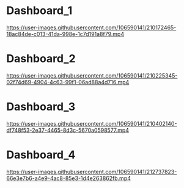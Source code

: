 # Dashboard_1


https://user-images.githubusercontent.com/106590141/210172465-18ac84de-c013-41da-998e-1c7d191a8f79.mp4
# Dashboard_2



https://user-images.githubusercontent.com/106590141/210225345-02f74d69-4904-4c63-99f1-06ad88a4d716.mp4

# Dashboard_3



https://user-images.githubusercontent.com/106590141/210402140-df748f53-2e37-4465-8d3c-5670a0598577.mp4

# Dashboard_4


https://user-images.githubusercontent.com/106590141/212737823-66e3e7b6-a4e9-4ac8-85e3-1d4e263862fb.mp4







